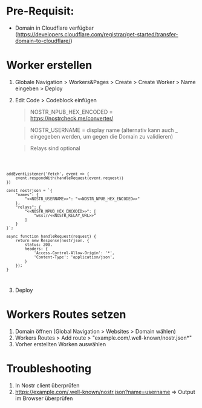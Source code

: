# Pre-Requisit:
- Domain in Cloudflare verfügbar (https://developers.cloudflare.com/registrar/get-started/transfer-domain-to-cloudflare/)

# Worker erstellen
1. Globale Navigation > Workers&Pages > Create > Create Worker > Name eingeben > Deploy

2. Edit Code > Codeblock einfügen

    > NOSTR_NPUB_HEX_ENCODED = https://nostrcheck.me/converter/

    > NOSTR_USERNAME = display name (alternativ kann auch _ eingegeben werden, um gegen die Domain zu validieren)

    > Relays sind optional 

<code>

    addEventListener('fetch', event => {
        event.respondWith(handleRequest(event.request))
    })

    const nostrjson = `{
        "names": {
            "<<NOSTR_USERNAME>>": "<<NOSTR_NPUB_HEX_ENCODED>>"
        },
        "relays": {
            "<<NOSTR_NPUB_HEX_ENCODED>>": [
                "wss://<<NOSTR_RELAY_URL>>"
            ]
        }
    }`;

    async function handleRequest(request) {
        return new Response(nostrjson, {
            status: 200,
            headers: {
                'Access-Control-Allow-Origin': '*',
                'Content-Type': 'application/json',
            }
        });
    }

</code>

3. Deploy

# Workers Routes setzen
1. Domain öffnen (Global Navigation > Websites > Domain wählen)
2. Workers Routes > Add route > "example.com/.well-known/nostr.json*"
3. Vorher erstellten Worken auswählen

# Troubleshooting
1. In Nostr client überprüfen
2. https://example.com/.well-known/nostr.json?name=username => Output im Browser überprüfen
